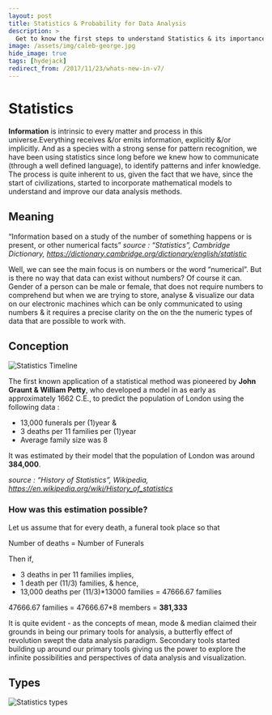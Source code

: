 ```yaml
---
layout: post
title: Statistics & Probability for Data Analysis
description: >
  Get to know the first steps to understand Statistics & its importance in Data Analysis
image: /assets/img/caleb-george.jpg
hide_image: true
tags: [hydejack]
redirect_from: /2017/11/23/whats-new-in-v7/
---
```


# Statistics
**Information** is intrinsic to every matter and process in this universe.Everything receives &/or emits information, explicitly &/or implicitly. And as a species with a strong sense for pattern recognition, we have been using statistics since long before we knew how to communicate (through a well defined language), to identify patterns and infer knowledge. The process is quite inherent to us, given the fact that we have, since the start of civilizations, started to incorporate mathematical models to understand and improve our data analysis methods.

## Meaning
“Information based on a study of the number of something happens or is present, or other numerical facts”
*source : “Statistics”, Cambridge Dictionary, https://dictionary.cambridge.org/dictionary/english/statistic*

Well, we can see the main focus is on numbers or the word “numerical”. But is there no way that data can exist without numbers? 
Of course it can. Gender of a person can be male or female, that does not require numbers to comprehend but when we are trying to store, analyse & visualize our data on our electronic machines which can be only communicated to using numbers & it requires a precise clarity on the on the the numeric types of data that are possible to work with.

## Conception

![Statistics Timeline](https://user-images.githubusercontent.com/75626913/103178954-bdfa1480-4887-11eb-9863-a1fbe8e80a6d.png)

The first known application of a statistical method was pioneered by **John Graunt & William Petty**, who developed a model in as early as approximately 1662 C.E., to predict the population of London using the following data :
* 13,000 funerals per (1)year &
* 3 deaths per 11 families per (1)year
* Average family size was 8


It was estimated by their model that the population of London was around **384,000**.

_source : “History of Statistics”, Wikipedia, https://en.wikipedia.org/wiki/History_of_statistics_

### How was this estimation possible?

Let us assume that for every death, a funeral took place so that

Number of deaths = Number of Funerals

Then if,
* 3 deaths in per 11 families implies,
* 1 death per (11/3) families, & hence,
* 13,000 deaths per (11/3)*13000 families = 47666.67 families

47666.67 families = 47666.67*8 members = **381,333**

It is quite evident - as the concepts of mean, mode & median claimed their grounds in being our primary tools for analysis, a butterfly effect of revolution swept the data analysis paradigm. Secondary tools started building up around our primary tools giving us the power to explore the infinite possibilities and perspectives of data analysis and visualization.

## Types

![Statistics types](https://user-images.githubusercontent.com/75626913/103179001-17624380-4888-11eb-9531-c5b56082501c.png)




